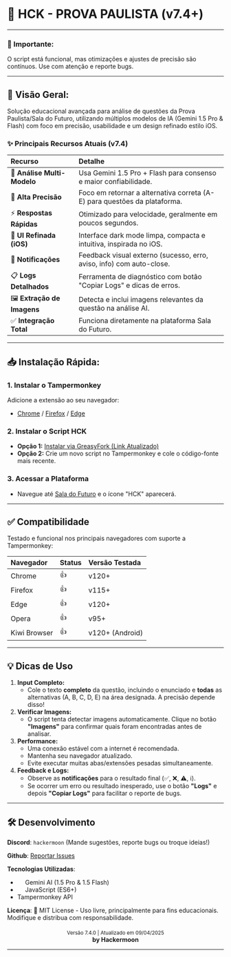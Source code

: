 # 🚀 HCK - PROVA PAULISTA (v7.4+)

---
### 📢 Importante:

O script está funcional, mas otimizações e ajustes de precisão são contínuos. Use com atenção e reporte bugs.

---

## 📌 Visão Geral:
Solução educacional avançada para análise de questões da Prova Paulista/Sala do Futuro, utilizando múltiplos modelos de IA (Gemini 1.5 Pro & Flash) com foco em precisão, usabilidade e um design refinado estilo iOS.

### ✨ Principais Recursos Atuais (v7.4)
| Recurso                  | Detalhe                                                                   |
| :----------------------- | :------------------------------------------------------------------------ |
| 🧠 **Análise Multi-Modelo**  | Usa Gemini 1.5 Pro + Flash para consenso e maior confiabilidade.            |
| 🎯 **Alta Precisão**       | Foco em retornar a alternativa correta (A-E) para questões da plataforma. |
| ⚡ **Respostas Rápidas**    | Otimizado para velocidade, geralmente em poucos segundos.                   |
| 📱 **UI Refinada (iOS)**   | Interface dark mode limpa, compacta e intuitiva, inspirada no iOS.          |
| 🔔 **Notificações**      | Feedback visual externo (sucesso, erro, aviso, info) com auto-close.      |
| 📋 **Logs Detalhados**     | Ferramenta de diagnóstico com botão "Copiar Logs" e dicas de erros.       |
| 🖼️ **Extração de Imagens** | Detecta e inclui imagens relevantes da questão na análise AI.             |
| ✅ **Integração Total**    | Funciona diretamente na plataforma Sala do Futuro.                          |

---

## 📥 Instalação Rápida:

### 1. Instalar o Tampermonkey
Adicione a extensão ao seu navegador:
- [Chrome](https://chromewebstore.google.com/detail/tampermonkey/dhdgffkkebhmkfjojejmpbldmpobfkfo) / [Firefox](https://addons.mozilla.org/firefox/addon/tampermonkey/) / [Edge](https://microsoftedge.microsoft.com/addons/detail/tampermonkey/iikmkjmpaadaobahmlepeloendndfphd)

### 2. Instalar o Script HCK
- **Opção 1:** [Instalar via GreasyFork (Link Atualizado)](https://greasyfork.org/pt-BR/scripts/532137-hck-v5-prova-paulista) 
- **Opção 2:** Crie um novo script no Tampermonkey e cole o código-fonte mais recente.

### 3. Acessar a Plataforma
- Navegue até [Sala do Futuro](https://saladofuturo.educacao.sp.gov.br) e o ícone "HCK" aparecerá.

---

## ✅ Compatibilidade
Testado e funcional nos principais navegadores com suporte a Tampermonkey:

| Navegador    | Status | Versão Testada |
| :----------- | :----- | :------------- |
| Chrome       | 👍     | v120+          |
| Firefox      | 👍     | v115+          |
| Edge         | 👍     | v120+          |
| Opera        | 👍     | v95+           |
| Kiwi Browser | 👍     | v120+ (Android)|

---

## 💡 Dicas de Uso

1.  **Input Completo:**
    - Cole o texto **completo** da questão, incluindo o enunciado e **todas** as alternativas (A, B, C, D, E) na área designada. A precisão depende disso!
2.  **Verificar Imagens:**
    - O script tenta detectar imagens automaticamente. Clique no botão **"Imagens"** para confirmar quais foram encontradas antes de analisar.
3.  **Performance:**
    - Uma conexão estável com a internet é recomendada.
    - Mantenha seu navegador atualizado.
    - Evite executar muitas abas/extensões pesadas simultaneamente.
4.  **Feedback e Logs:**
    - Observe as **notificações** para o resultado final (✅, ❌, ⚠️, ℹ️).
    - Se ocorrer um erro ou resultado inesperado, use o botão **"Logs"** e depois **"Copiar Logs"** para facilitar o reporte de bugs.

---

## 🛠️ Desenvolvimento

**Discord**: `hackermoon` (Mande sugestões, reporte bugs ou troque ideias!)

**Github**: [Reportar Issues](https://github.com/hackermoon1/sala-do-futuro-script/issues)

**Tecnologias Utilizadas**:
- <img src="https://cdn.jsdelivr.net/gh/devicons/devicon/icons/googlecloud/googlecloud-original.svg" width="14"> Gemini AI (1.5 Pro & 1.5 Flash)
- <img src="https://cdn.jsdelivr.net/gh/devicons/devicon/icons/javascript/javascript-original.svg" width="14"> JavaScript (ES6+)
- Tampermonkey API

**Licença**:
📜 MIT License - Uso livre, principalmente para fins educacionais. Modifique e distribua com responsabilidade.

<div align="center" style="margin-top:20px">
  <sub>Versão 7.4.0 | Atualizado em 09/04/2025</sub>
  <br>
  <strong>by Hackermoon</strong>
</div>

---
